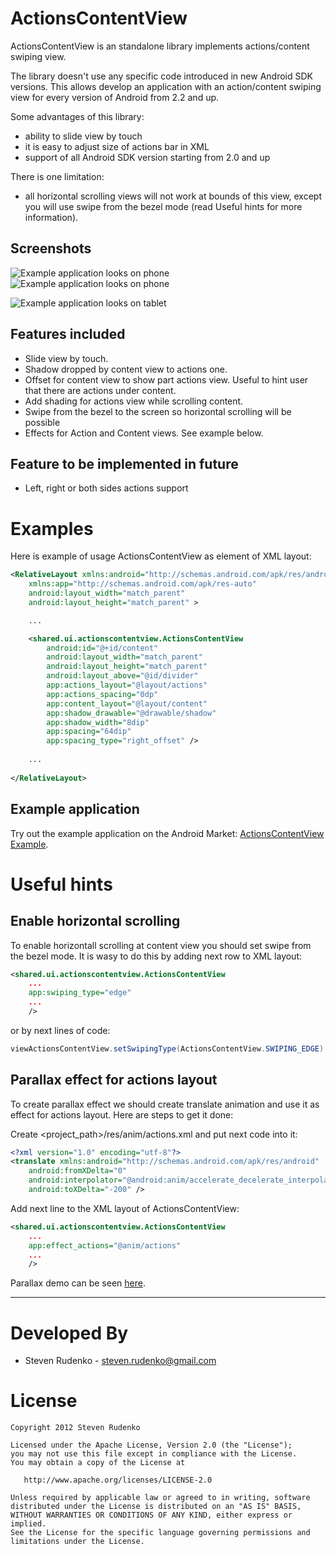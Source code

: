ActionsContentView
===================

ActionsContentView is an standalone library implements actions/content swiping view.

The library doesn't use any specific code introduced in new Android SDK versions. This allows develop an application with an action/content swiping view for every version of Android from 2.2 and up.

Some advantages of this library:

* ability to slide view by touch
* it is easy to adjust size of actions bar in XML
* support of all Android SDK version starting from 2.0 and up

There is one limitation:

* all horizontal scrolling views will not work at bounds of this view, except you will use swipe from the bezel mode (read Useful hints for more information).

Screenshots
-----------

![Example application looks on phone][1]![Example application looks on phone][2]

![Example application looks on tablet][3]

Features included
-----------------
* Slide view by touch.
* Shadow dropped by content view to actions one.
* Offset for content view to show part actions view. Useful to hint user that there are actions under content.
* Add shading for actions view while scrolling content.
* Swipe from the bezel to the screen so horizontal scrolling will be possible
* Effects for Action and Content views. See example below.

Feature to be implemented in future
-----------------------------------
* Left, right or both sides actions support


Examples
=============

Here is example of usage ActionsContentView as element of XML layout:

```xml
<RelativeLayout xmlns:android="http://schemas.android.com/apk/res/android"
    xmlns:app="http://schemas.android.com/apk/res-auto"
    android:layout_width="match_parent"
    android:layout_height="match_parent" >

    ...

    <shared.ui.actionscontentview.ActionsContentView
        android:id="@+id/content"
        android:layout_width="match_parent"
        android:layout_height="match_parent"
        android:layout_above="@id/divider"
        app:actions_layout="@layout/actions"
        app:actions_spacing="0dp"
        app:content_layout="@layout/content"
        app:shadow_drawable="@drawable/shadow"
        app:shadow_width="8dip"
        app:spacing="64dip"
        app:spacing_type="right_offset" />
    
    ...
   
</RelativeLayout>
```
Example application
-------------------
Try out the example application on the Android Market: [ActionsContentView Example][4].

Useful hints
============

Enable horizontal scrolling
-------------
To enable horizontall scrolling at content view you should set swipe from the bezel mode.
It is wasy to do this by adding next row to XML layout:

```xml
<shared.ui.actionscontentview.ActionsContentView
    ...
    app:swiping_type="edge"
    ...
    />
```

or by next lines of code:

```java
viewActionsContentView.setSwipingType(ActionsContentView.SWIPING_EDGE);
```


Parallax effect for actions layout
-------------
To create parallax effect we should create translate animation and use it as effect for actions layout.
Here are steps to get it done:

Create <project_path>/res/anim/actions.xml and put next code into it:

```xml
<?xml version="1.0" encoding="utf-8"?>
<translate xmlns:android="http://schemas.android.com/apk/res/android"
    android:fromXDelta="0"
    android:interpolator="@android:anim/accelerate_decelerate_interpolator"
    android:toXDelta="-200" />
```
Add next line to the XML layout of ActionsContentView:

```xml
<shared.ui.actionscontentview.ActionsContentView
    ...
    app:effect_actions="@anim/actions"
    ...
    />
```
Parallax demo can be seen [here][5].

-------------------------------------------------------------------------------

Developed By
============

* Steven Rudenko - <steven.rudenko@gmail.com>

License
=======

    Copyright 2012 Steven Rudenko

    Licensed under the Apache License, Version 2.0 (the "License");
    you may not use this file except in compliance with the License.
    You may obtain a copy of the License at

       http://www.apache.org/licenses/LICENSE-2.0

    Unless required by applicable law or agreed to in writing, software
    distributed under the License is distributed on an "AS IS" BASIS,
    WITHOUT WARRANTIES OR CONDITIONS OF ANY KIND, either express or implied.
    See the License for the specific language governing permissions and
    limitations under the License.




 [1]: https://lh5.ggpht.com/jDdm1FbB13aXq11J61__URorAlT-h12kvU0VlaaDdL1PF5wNrUOVJmdKMqlz506hIg
 [2]: https://lh4.ggpht.com/98rCqlg4r2aUJCFKZ-_-yTJpVd2OAN4SMzqpiDAvDX-IM0IDTXcvoPEKfQJWQM1IXUU-
 [3]: https://lh6.ggpht.com/yYy24DPwltmo1Xp0SPAyWzpKOIF7azoTvlveH3X4XWkHo_xm0UQ1lcT-1NJl8QUWBCDA
 [4]: https://play.google.com/store/apps/details?id=sample.actionscontentview
 [5]: http://img534.imageshack.us/img534/6403/actionscontentviewparal.gif
